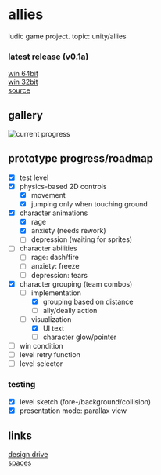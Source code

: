 # allies
ludic game project. topic: unity/allies

### latest release (v0.1a)
[win 64bit](https://github.com/sleepily/allies/releases/download/v0.1a/forget.me.not.x64.zip)  
[win 32bit](https://github.com/sleepily/allies/releases/download/v0.1a/forget.me.not.x86.zip)  
[source](https://github.com/sleepily/allies/archive/v0.1a.zip)

## gallery
![current progress](https://i.imgur.com/XIqtzH6.gif)

## prototype progress/roadmap
- [x] test level
- [x] physics-based 2D controls
  - [x] movement
  - [x] jumping only when touching ground
- [x] character animations
  - [x] rage
  - [x] anxiety (needs rework)
  - [ ] depression (waiting for sprites)
- [ ] character abilities
  - [ ] rage: dash/fire
  - [ ] anxiety: freeze
  - [ ] depression: tears
- [x] character grouping (team combos)
  - [ ] implementation
    - [x] grouping based on distance
    - [ ] ally/deally action
  - [ ] visualization
    - [x] UI text
    - [ ] character glow/pointer
- [ ] win condition
- [ ] level retry function
- [ ] level selector

### testing
- [x] level sketch (fore-/background/collision)
- [x] presentation mode: parallax view

## links
[design drive](https://drive.google.com/open?id=1zmjnRqnnEuSpaveNCgCleNKUZapSFEd6)  
[spaces](https://spaces.colognegamelab.de/allies/)  
